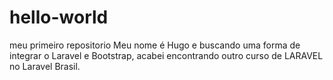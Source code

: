 # hello-world
meu primeiro repositorio
Meu nome é Hugo e buscando uma forma de integrar o Laravel e Bootstrap, acabei encontrando outro curso de LARAVEL no Laravel Brasil.
